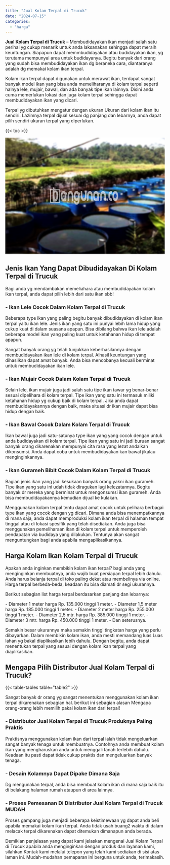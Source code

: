 ```yaml
---
title: "Jual Kolam Terpal di Trucuk"
date: "2024-07-15"
categories: 
  - "harga"
---
```


**Jual Kolam Terpal di Trucuk** – Membudidayakan ikan menjadi salah satu perihal yg cukup menarik untuk anda laksanakan sehingga dapat meraih keuntungan. Siapapun dapat memmbudidayakan atau budidayakan ikan, yg terutama mempunyai area untuk budidayanya. Begitu banyak dari orang yang sudah bisa membudidayakan ikan dg beraneka cara, diantaranya adalah dg memakai kolam ikan terpal.

Kolam ikan terpal dapat digunakan untuk merawat ikan, terdapat sangat banyak model ikan yang bisa anda memeliharanya di kolam terpal seperti halnya lele, mujair, bawal, dan ada banyak tipe ikan lainnya. Disini anda cuma memerlukan lokasi dan juga kolam terpal sehingga dapat membudidayakan ikan yang dicari.

Terpal yg dibutuhkan mengatur dengan ukuran Ukuran dari kolam ikan itu sendiri. Lazimnya terpal dijual sesuai dg panjang dan lebarnya, anda dapat pilih sendiri ukuran terpal yang diperlukan.

{{< toc >}}

![Jual Kolam Terpal di Trucuk](/images/jual-kolam-terpal-08.png)

## Jenis Ikan Yang Dapat Dibudidayakan Di Kolam Terpal di Trucuk

Bagi anda yg mendambakan memeliahara atau membudidayakan kolam ikan terpal, anda dapat pilih lebih dari satu ikan sbb!

### \- Ikan Lele Cocok Dalam Kolam Terpal di Trucuk

Beberapa type ikan yang paling begitu banyak dibudidayakan di kolam ikan terpal yaitu ikan lele. Jenis ikan yang satu ini punyai lebih lama hidup yang cukup kuat di dalam suasana apapun. Bisa dibilang bahwa ikan lele adalah beberapa model ikan yang paling kuat untuk ketahanan hidup di tempat apapun.

Sangat banyak orang yg telah tunjukkan keberhasilannya dengan membudidayakan ikan lele di kolam terpal. Alhasil keuntungan yang dihasilkan dapat amat banyak. Anda bisa mencobanya kecuali berminat untuk membudidayakan ikan lele.

### \- Ikan Mujair Cocok Dalam Kolam Terpal di Trucuk

Selain lele, ikan mujair juga jadi salah satu tipe ikan tawar yg benar-benar sesuai dipelihara di kolam terpal. Tipe ikan yang satu ini termasuk miliki ketahanan hidup yg cukup baik di kolam terpal. Jika anda dapat membudidayakannya dengan baik, maka situasi dr ikan mujair dapat bisa hidup dengan baik.

### \- Ikan Bawal Cocok Dalam Kolam Terpal di Trucuk

Ikan bawal juga jadi satu-satunya type ikan yang yang cocok dengan untuk anda budidayakan di kolam terpal. Tipe ikan yang satu ini jadi buruan sangat banyak orang dikarenakan mempunyai cita rasa yang lezat andaikan dikonsumsi. Anda dapat coba untuk membudidayakan kan bawal jikalau menginginkannya.

### \- Ikan Gurameh Bibit Cocok Dalam Kolam Terpal di Trucuk

Bagian jenis ikan yang jadi kesukaan banyak orang yakni ikan gurameh. Tipe ikan yang satu ini udah tidak diragukan lagi kelezatannya. Begitu banyak dr mereka yang berminat untuk mengonsumsi ikan gurameh. Anda bisa membudidayakannya kemudian dijual ke kulakan.

Menggunakan kolam terpal tentu dapat amat cocok untuk pelihara berbagai type ikan yang cocok dengan yg dicari. Dimana anda bisa menempatkannya di mana saja, anda dapat memproduksi kolam ikan terpal di halaman tempat tinggal atau di lokasi spesifik yang telah disediakan. Anda juga bisa menggunakan pemeliharaan ikan di kolam terpal untuk memperoleh pendapatan via budidaya yang dilakukan. Tentunya akan sangat menguntungkan bagi anda apabila mengaplikasikannya.

## Harga Kolam Ikan Kolam Terpal di Trucuk

Apakah anda inginkan membikin kolam ikan terpal? bagi anda yang menginginkan membuatnya, anda wajib buat persiapan terpal lebih dahulu. Anda harus belanja terpal di toko paling dekat atau membelinya via online. Harga terpal berbeda-beda, keadaan itu bisa diamati dr segi ukurannya.

Berikut sebagian list harga terpal berdasarkan panjang dan lebarnya:

\- Diameter 1 meter harga Rp. 135.000 tinggi 1 meter. - Diameter 1,5 meter harga Rp. 185.000 tinggi 1 meter. - Diameter 2 meter harga Rp. 255.000 tinggi 1 meter. - Diameter 2,5 mtr. harga Rp. 385.000 tinggi 1 meter. - Diameter 3 mtr. harga Rp. 450.000 tinggi 1 meter. - Dan seterusnya.

Semakin besar ukurannya maka semakin tinggi tingkatan harga yang perlu dibayarkan. Dalam membikin kolam ikan, anda mesti memandang luas Luas lahan yg bakal diaplikasikan lebih dahulu. Dengan begitu, anda dapat menentukan terpal yang sesuai dengan kolam ikan terpal yang diaplikasikan.

## Mengapa Pilih Distributor Jual Kolam Terpal di Trucuk?

{{< table-tables table="table2" >}}

Sangat banyak dr orang yg sangat menentukan menggunakan kolam ikan terpal dikarenakan sebagian hal. berikut ini sebagian alasan Mengapa orang-orang lebih memilih pakai kolam ikan dari terpal!

### \- Distributor Jual Kolam Terpal di Trucuk Produknya Paling Praktis

Praktisnya menggunakan kolam ikan dari terpal ialah tidak mengeluarkan sangat banyak tenaga untuk membuatnya. Contohnya anda membuat kolam ikan yang mengharuskan anda untuk menggali tanah terlebih dahulu. Keadaan itu pasti dapat tidak cukup praktis dan mengeluarkan banyak tenaga.

### \- Desain Kolamnya Dapat Dipake Dimana Saja

Dg mengunakan terpal, anda bisa membuat kolam ikan di mana saja baik itu di belakang halaman rumah ataupun di area lainnya.

### \- Proses Pemesanan Di Distributor Jual Kolam Terpal di Trucuk MUDAH

Proses gampang juga menjadi beberapa keistimewaan yg dapat anda beli apabila memakai kolam ikan terpal. Anda tidak usah buang2 waktu di dalam melacak terpal dikarenakan dapat ditemukan dimanapun anda berada.

Demikian penjelasan yang dapat kami jelaskan mengenai Jual Kolam Terpal di Trucuk apabila anda menginginkan dengan produk dan layanan kami, silahkan Kontak kami melalui telepon yang telah kami sediakan di sisi atas laman ini. Mudah-mudahan pemaparan ini berguna untuk anda, terimakasih.
